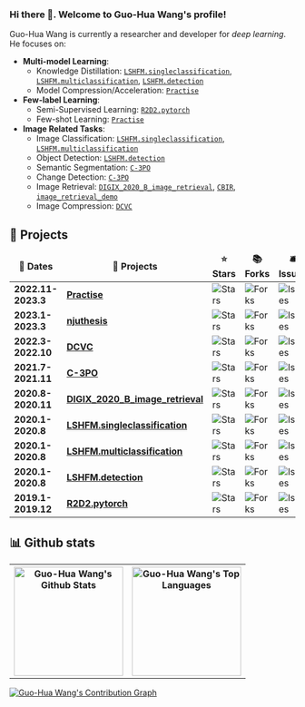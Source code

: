 ### Hi there 👋. Welcome to Guo-Hua Wang's profile!

Guo-Hua Wang is currently a researcher and developer for *deep learning*. He focuses on:

- **Multi-model Learning**: 
  - Knowledge Distillation: [`LSHFM.singleclassification`](https://github.com/DoctorKey/LSHFM.singleclassification), [`LSHFM.multiclassification`](https://github.com/DoctorKey/LSHFM.multiclassification), [`LSHFM.detection`](https://github.com/DoctorKey/LSHFM.detection)
  - Model Compression/Acceleration: [`Practise`](https://github.com/DoctorKey/Practise)
- **Few-label Learning**: 
  - Semi-Supervised Learning: [`R2D2.pytorch`](https://github.com/DoctorKey/R2D2.pytorch)
  - Few-shot Learning: [`Practise`](https://github.com/DoctorKey/Practise)
- **Image Related Tasks**:
  - Image Classification: [`LSHFM.singleclassification`](https://github.com/DoctorKey/LSHFM.singleclassification), [`LSHFM.multiclassification`](https://github.com/DoctorKey/LSHFM.multiclassification)
  - Object Detection: [`LSHFM.detection`](https://github.com/DoctorKey/LSHFM.detection)
  - Semantic Segmentation: [`C-3PO`](https://github.com/DoctorKey/C-3PO)
  - Change Detection: [`C-3PO`](https://github.com/DoctorKey/C-3PO)
  - Image Retrieval: [`DIGIX_2020_B_image_retrieval`](https://github.com/DoctorKey/DIGIX_2020_B_image_retrieval), [`CBIR`](https://github.com/DoctorKey/CBIR), [`image_retrieval_demo`](https://github.com/DoctorKey/image_retrieval_demo)
  - Image Compression: [`DCVC`](https://github.com/microsoft/DCVC)


## 💼 Projects

<table>
  <thead align="center">
    <tr border: none;>
      <td><b>📅 Dates </b></td>
      <td><b>🎁 Projects</b></td>
      <td><b>⭐ Stars</b></td>
      <td><b>📚 Forks</b></td>
      <td><b>🛎 Issues</b></td>
      <td><b>📬 Pull requests</b></td>
    </tr>
  </thead>
  <tbody>
    <tr>
      <td><b>2022.11-2023.3</b></td>
      <td><a href="https://github.com/DoctorKey/Practise"><b>Practise</b></a></td>
      <td><img alt="Stars" src="https://img.shields.io/github/stars/DoctorKey/Practise?style=flat-square&labelColor=343b41"/></td>
      <td><img alt="Forks" src="https://img.shields.io/github/forks/DoctorKey/Practise?style=flat-square&labelColor=343b41"/></td>
      <td><img alt="Issues" src="https://img.shields.io/github/issues/DoctorKey/Practise?style=flat-square&labelColor=343b41"/></td>
      <td><img alt="Pull Requests" src="https://img.shields.io/github/issues-pr/DoctorKey/Practise?style=flat-square&labelColor=343b41"/></td>
    </tr>
    <tr>
      <td><b>2023.1-2023.3</b></td>
      <td><a href="https://github.com/DoctorKey/njuthesis"><b>njuthesis</b></a></td>
      <td><img alt="Stars" src="https://img.shields.io/github/stars/DoctorKey/njuthesis?style=flat-square&labelColor=343b41"/></td>
      <td><img alt="Forks" src="https://img.shields.io/github/forks/DoctorKey/njuthesis?style=flat-square&labelColor=343b41"/></td>
      <td><img alt="Issues" src="https://img.shields.io/github/issues/DoctorKey/njuthesis?style=flat-square&labelColor=343b41"/></td>
      <td><img alt="Pull Requests" src="https://img.shields.io/github/issues-pr/DoctorKey/njuthesis?style=flat-square&labelColor=343b41"/></td>
    </tr>
    <tr>
      <td><b>2022.3-2022.10</b></td>
      <td><a href="https://github.com/microsoft/DCVC"><b>DCVC</b></a></td>
      <td><img alt="Stars" src="https://img.shields.io/github/stars/microsoft/DCVC?style=flat-square&labelColor=343b41"/></td>
      <td><img alt="Forks" src="https://img.shields.io/github/forks/microsoft/DCVC?style=flat-square&labelColor=343b41"/></td>
      <td><img alt="Issues" src="https://img.shields.io/github/issues/microsoft/DCVC?style=flat-square&labelColor=343b41"/></td>
      <td><img alt="Pull Requests" src="https://img.shields.io/github/issues-pr/microsoft/DCVC?style=flat-square&labelColor=343b41"/></td>
    </tr>
    <tr>
      <td><b>2021.7-2021.11</b></td>
      <td><a href="https://github.com/DoctorKey/C-3PO"><b>C-3PO</b></a></td>
      <td><img alt="Stars" src="https://img.shields.io/github/stars/DoctorKey/C-3PO?style=flat-square&labelColor=343b41"/></td>
      <td><img alt="Forks" src="https://img.shields.io/github/forks/DoctorKey/C-3PO?style=flat-square&labelColor=343b41"/></td>
      <td><img alt="Issues" src="https://img.shields.io/github/issues/DoctorKey/C-3PO?style=flat-square&labelColor=343b41"/></td>
      <td><img alt="Pull Requests" src="https://img.shields.io/github/issues-pr/DoctorKey/C-3PO?style=flat-square&labelColor=343b41"/></td>
    </tr>
    <tr>
      <td><b>2020.8-2020.11</b></td>
      <td><a href="https://github.com/DoctorKey/DIGIX_2020_B_image_retrieval"><b>DIGIX_2020_B_image_retrieval</b></a></td>
      <td><img alt="Stars" src="https://img.shields.io/github/stars/DoctorKey/DIGIX_2020_B_image_retrieval?style=flat-square&labelColor=343b41"/></td>
      <td><img alt="Forks" src="https://img.shields.io/github/forks/DoctorKey/DIGIX_2020_B_image_retrieval?style=flat-square&labelColor=343b41"/></td>
      <td><img alt="Issues" src="https://img.shields.io/github/issues/DoctorKey/DIGIX_2020_B_image_retrieval?style=flat-square&labelColor=343b41"/></td>
      <td><img alt="Pull Requests" src="https://img.shields.io/github/issues-pr/DoctorKey/DIGIX_2020_B_image_retrieval?style=flat-square&labelColor=343b41"/></td>
    </tr>
    <tr>
      <td><b>2020.1-2020.8</b></td>
      <td><a href="https://github.com/DoctorKey/LSHFM.singleclassification"><b>LSHFM.singleclassification</b></a></td>
      <td><img alt="Stars" src="https://img.shields.io/github/stars/DoctorKey/LSHFM.singleclassification?style=flat-square&labelColor=343b41"/></td>
      <td><img alt="Forks" src="https://img.shields.io/github/forks/DoctorKey/LSHFM.singleclassification?style=flat-square&labelColor=343b41"/></td>
      <td><img alt="Issues" src="https://img.shields.io/github/issues/DoctorKey/LSHFM.singleclassification?style=flat-square&labelColor=343b41"/></td>
      <td><img alt="Pull Requests" src="https://img.shields.io/github/issues-pr/DoctorKey/LSHFM.singleclassification?style=flat-square&labelColor=343b41"/></td>
    </tr>
    <tr>
      <td><b>2020.1-2020.8</b></td>
      <td><a href="https://github.com/DoctorKey/LSHFM.multiclassification"><b>LSHFM.multiclassification</b></a></td>
      <td><img alt="Stars" src="https://img.shields.io/github/stars/DoctorKey/LSHFM.multiclassification?style=flat-square&labelColor=343b41"/></td>
      <td><img alt="Forks" src="https://img.shields.io/github/forks/DoctorKey/LSHFM.multiclassification?style=flat-square&labelColor=343b41"/></td>
      <td><img alt="Issues" src="https://img.shields.io/github/issues/DoctorKey/LSHFM.multiclassification?style=flat-square&labelColor=343b41"/></td>
      <td><img alt="Pull Requests" src="https://img.shields.io/github/issues-pr/DoctorKey/LSHFM.multiclassification?style=flat-square&labelColor=343b41"/></td>
    </tr>
    <tr>
      <td><b>2020.1-2020.8</b></td>
      <td><a href="https://github.com/DoctorKey/LSHFM.detection"><b>LSHFM.detection</b></a></td>
      <td><img alt="Stars" src="https://img.shields.io/github/stars/DoctorKey/LSHFM.detection?style=flat-square&labelColor=343b41"/></td>
      <td><img alt="Forks" src="https://img.shields.io/github/forks/DoctorKey/LSHFM.detection?style=flat-square&labelColor=343b41"/></td>
      <td><img alt="Issues" src="https://img.shields.io/github/issues/DoctorKey/LSHFM.detection?style=flat-square&labelColor=343b41"/></td>
      <td><img alt="Pull Requests" src="https://img.shields.io/github/issues-pr/DoctorKey/LSHFM.detection?style=flat-square&labelColor=343b41"/></td>
    </tr>
    <tr>
      <td><b>2019.1-2019.12</b></td>
      <td><a href="https://github.com/DoctorKey/R2D2.pytorch"><b>R2D2.pytorch</b></a></td>
      <td><img alt="Stars" src="https://img.shields.io/github/stars/DoctorKey/R2D2.pytorch?style=flat-square&labelColor=343b41"/></td>
      <td><img alt="Forks" src="https://img.shields.io/github/forks/DoctorKey/R2D2.pytorch?style=flat-square&labelColor=343b41"/></td>
      <td><img alt="Issues" src="https://img.shields.io/github/issues/DoctorKey/R2D2.pytorch?style=flat-square&labelColor=343b41"/></td>
      <td><img alt="Pull Requests" src="https://img.shields.io/github/issues-pr/DoctorKey/R2D2.pytorch?style=flat-square&labelColor=343b41"/></td>
    </tr>
  </tbody>
</table>


## 📊 Github stats

<table>
  <tr>
    <th><a href="https://github.com/anuraghazra/github-readme-stats"><img alt="Guo-Hua Wang's Github Stats" src="https://github-readme-stats.vercel.app/api?username=DoctorKey&theme=dracula" height="192px"/></a></th>
    <th><a href="https://github.com/anuraghazra/github-readme-stats"><img alt="Guo-Hua Wang's Top Languages" src="https://github-readme-stats.vercel.app/api/top-langs/?username=DoctorKey&layout=compact&theme=dracula" height="192px"/></a></th>
  </tr>
</table>

[![Guo-Hua Wang's Contribution Graph](https://github-readme-activity-graph.cyclic.app/graph?username=DoctorKey&theme=dracula)](https://github.com/ashutosh00710/github-readme-activity-graph)

<!--
**DoctorKey/DoctorKey** is a ✨ _special_ ✨ repository because its `README.md` (this file) appears on your GitHub profile.

Here are some ideas to get you started:

- 🔭 I’m currently working on ...
- 🌱 I’m currently learning ...
- 👯 I’m looking to collaborate on ...
- 🤔 I’m looking for help with ...
- 💬 Ask me about ...
- 📫 How to reach me: ...
- 😄 Pronouns: ...
- ⚡ Fun fact: ...
-->
